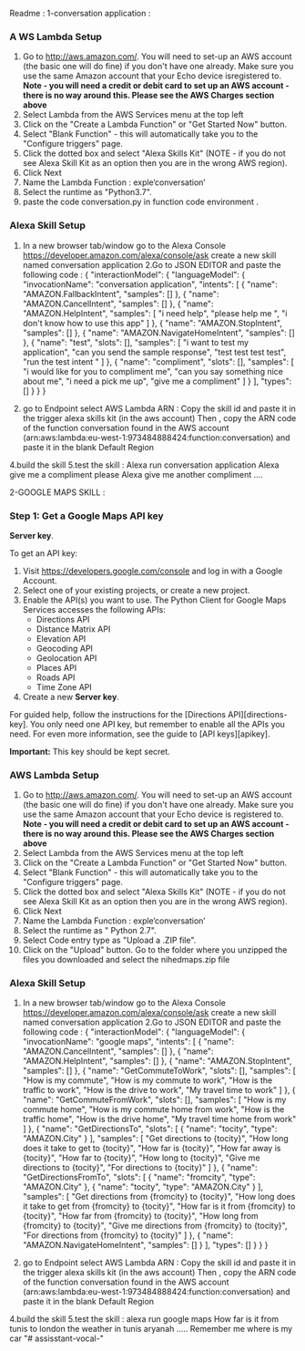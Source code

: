 Readme :
1-conversation application :

### A WS Lambda Setup

1. Go to http://aws.amazon.com/. You will need to set-up an AWS account (the basic one will do fine) if you don't have one already. Make sure you use the same Amazon account that your Echo device isregistered to. **Note - you will need a credit or debit card to set up an AWS account - there is no way around this. Please see the AWS Charges section above**
2. Select Lambda from the AWS Services menu at the top left
3. Click on the "Create a Lambda Function" or "Get Started Now" button.
5. Select "Blank Function" - this will automatically take you to the "Configure triggers" page.
6. Click the dotted box and select "Alexa Skills Kit" (NOTE - if you do not see Alexa Skill Kit as an option then you are in the wrong AWS region).
7. Click Next 
8. Name the Lambda Function : exple‘conversation’
9. Select the runtime as "Python3.7".
10. paste the code conversation.py in function code environment .
### Alexa Skill Setup
1. In a new browser tab/window go to the Alexa Console https://developer.amazon.com/alexa/console/ask create a new skill named conversation application 
 2.Go to JSON EDITOR and paste the following code : 
{
    "interactionModel": {
        "languageModel": {
            "invocationName": "conversation application",
            "intents": [
                {
                    "name": "AMAZON.FallbackIntent",
                    "samples": []
                },
                {
                    "name": "AMAZON.CancelIntent",
                    "samples": []
                },
                {
                    "name": "AMAZON.HelpIntent",
                    "samples": [
                        "i need help",
                        "please help me ",
                        "i don't know how to use this app"
                    ]
                },
                {
                    "name": "AMAZON.StopIntent",
                    "samples": []
                },
                {
                    "name": "AMAZON.NavigateHomeIntent",
                    "samples": []
                },
                {
                    "name": "test",
                    "slots": [],
                    "samples": [
                        "i want to test my application",
                        "can you send the sample response",
                        "test test test test",
                        "run the test intent "
                    ]
                },
                {
                    "name": "compliment",
                    "slots": [],
                    "samples": [
                        "i would like for you to compliment me",
                        "can you say something nice about me",
                        "i need a pick me up",
                        "give me a compliment"
                    ]
                }
            ],
            "types": []
        }
    }
}

3. go to Endpoint select AWS Lambda ARN :
	Copy the skill id and paste it in the trigger alexa skills kit (in the aws account)
	Then , copy the ARN code of the function conversation found in the AWS account (arn:aws:lambda:eu-west-1:973484888424:function:conversation) and paste it in the blank Default Region

4.build the skill 
5.test the skill :
Alexa run conversation application 
Alexa give me a compliment please 
Alexa give me another compliment 
….

2-GOOGLE MAPS SKILL :
### Step 1: Get a Google Maps API key

**Server key**.

To get an API key:

 1. Visit https://developers.google.com/console and log in with
    a Google Account.
 2. Select one of your existing projects, or create a new project.
 3. Enable the API(s) you want to use. The Python Client for Google Maps Services
    accesses the following APIs:
    * Directions API
    * Distance Matrix API
    * Elevation API
    * Geocoding API
    * Geolocation API
    * Places API
    * Roads API
    * Time Zone API
 4. Create a new **Server key**.

For guided help, follow the instructions for the [Directions API][directions-key].
You only need one API key, but remember to enable all the APIs you need.
For even more information, see the guide to [API keys][apikey].

**Important:** This key should be kept secret.


### AWS Lambda Setup

1. Go to http://aws.amazon.com/. You will need to set-up an AWS account (the basic one will do fine) if you don't have one already. Make sure you use the same Amazon account that your Echo device is registered to. **Note - you will need a credit or debit card to set up an AWS account - there is no way around this. Please see the AWS Charges section above**
2. Select Lambda from the AWS Services menu at the top left
3. Click on the "Create a Lambda Function" or "Get Started Now" button.
4. Select "Blank Function" - this will automatically take you to the "Configure triggers" page.
5. Click the dotted box and select "Alexa Skills Kit" (NOTE - if you do not see Alexa Skill Kit as an option then you are in the wrong AWS region).
6. Click Next 
7. Name the Lambda Function : exple‘conversation’
8. Select the runtime as " Python 2.7".
9. Select Code entry type as "Upload a .ZIP file".
10. Click on the "Upload" button. Go to the folder where you unzipped the files you downloaded and select the nihedmaps.zip file

### Alexa Skill Setup
1. In a new browser tab/window go to the Alexa Console https://developer.amazon.com/alexa/console/ask create a new skill named conversation application 
 2.Go to JSON EDITOR and paste the following code : 
{
    "interactionModel": {
        "languageModel": {
            "invocationName": "google maps",
            "intents": [
                {
                    "name": "AMAZON.CancelIntent",
                    "samples": []
                },
                {
                    "name": "AMAZON.HelpIntent",
                    "samples": []
                },
                {
                    "name": "AMAZON.StopIntent",
                    "samples": []
                },
                {
                    "name": "GetCommuteToWork",
                    "slots": [],
                    "samples": [
                        "How is my commute",
                        "How is my commute to work",
                        "How is the traffic to work",
                        "How is the drive to work",
                        "My travel time to work"
                    ]
                },
                {
                    "name": "GetCommuteFromWork",
                    "slots": [],
                    "samples": [
                        "How is my commute home",
                        "How is my commute home from work",
                        "How is the traffic home",
                        "How is the drive home",
                        "My travel time home from work"
                    ]
                },
                {
                    "name": "GetDirectionsTo",
                    "slots": [
                        {
                            "name": "tocity",
                            "type": "AMAZON.City"
                        }
                    ],
                    "samples": [
                        "Get directions to {tocity}",
                        "How long does it take to get to {tocity}",
                        "How far is {tocity}",
                        "How far away is {tocity}",
                        "How far to {tocity}",
                        "How long to {tocity}",
                        "Give me directions to {tocity}",
                        "For directions to {tocity}"
                    ]
                },
                {
                    "name": "GetDirectionsFromTo",
                    "slots": [
                        {
                            "name": "fromcity",
                            "type": "AMAZON.City"
                        },
                        {
                            "name": "tocity",
                            "type": "AMAZON.City"
                        }
                    ],
                    "samples": [
                        "Get directions from {fromcity} to {tocity}",
                        "How long does it take to get from {fromcity} to {tocity}",
                        "How far is it from {fromcity} to {tocity}",
                        "How far from {fromcity} to {tocity}",
                        "How long from {fromcity} to {tocity}",
                        "Give me directions from {fromcity} to {tocity}",
                        "For directions from {fromcity} to {tocity}"
                    ]
                },
                {
                    "name": "AMAZON.NavigateHomeIntent",
                    "samples": []
                }
            ],
            "types": []
        }
    }
}

3. go to Endpoint select AWS Lambda ARN :
    Copy the skill id and paste it in the trigger alexa skills kit (in the aws account)
    Then , copy the ARN code of the function conversation found in the AWS account (arn:aws:lambda:eu-west-1:973484888424:function:conversation) and paste it in the blank Default Region

4.build the skill 
5.test the skill :
alexa run google maps 
 How far is it from tunis to london
 the weather in tunis 
 aryanah .....
Remember me where is my car
"# assisstant-vocal-" 
